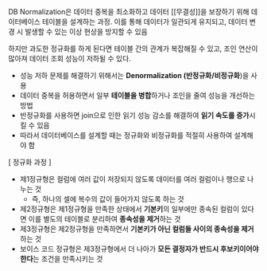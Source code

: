 DB Normalization은 데이터 중복을 최소화하고 데이터 [[무결성]]을 보장하기 위해 데이터베이스 테이블을 설계하는 과정. 이를 통해 데이터가 일관되게 유지되고, 데이터 변경 시 발생할 수 있는 이상 현상을 방지할 수 있음

하지만 과도한 정규화를 하게 된다면 테이블 간의 관계가 복잡해질 수 있고, 조인 연산이 많아져 데이터 조회 성능이 저하될 수 있다. 
- 성능 저하 문제를 해결하기 위해서는 **Denormalization (반정규화/비정규화**)을 사용
- 데이터 중복을 허용하면서 일부 **테이블을 병합**하거나 조인을 줄여 성능을 개선하는 방법
- 반정규화를 사용하면 join으로 인한 읽기 성능 감소를 해결하여 **읽기 속도를 증가**시킬 수 있음
- 따라서 데이터베이스를 설계할 때는 정규화와 비정규화를 적절히 사용하여 설계해야 함

[ 정규화 과정 ]
- 제1정규형은 컬럼에 여러 값이 저장되지 않도록 데이터를 여러 컬럼이나 행으로 나누는 것
	- 즉, 하나의 셀에 복수의 값이 들어가지 않도록 하는 것
- 제2정규형은 제1정규형을 만족한 상태에서 **기본키**의 일부에만 종속된 컬럼이 있다면 이를 별도의 테이블로 분리하여 **종속성을 제거**하는 것 
- 제3정규형은 제2정규형을 만족하면서 **기본키가 아닌 컬럼들 사이의 종속성을 제거**하는 것
- 보이스 코드 정규형은 제3정규형에서 더 나아가 **모든 결정자가 반드시 후보키이어야 한다**는 조건을 만족시키는 것